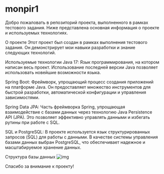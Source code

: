 # monpir1

Добро пожаловать в репозиторий проекта, выполненного в рамках тестового задания. Ниже представлена основная информация о проекте и используемых технологиях.

О проекте
Этот проект был создан в рамках выполнения тестового задания. Он демонстрирует мои навыки разработки и знание следующих технологий.

Используемые технологии
Java 17: Язык программирования, на котором написан весь проект. Использование последней версии Java позволяет использовать новейшие возможности языка.

Spring Boot: Фреймворк, упрощающий процесс создания приложений на платформе Java. Он предоставляет множество инструментов для быстрой разработки, автоматической конфигурации и управления зависимостями.

Spring Data JPA: Часть фреймворка Spring, упрощающая взаимодействие с базами данных через технологию Java Persistence API (JPA). Это позволяет эффективно управлять данными и избегать рутины при работе с SQL.

SQL и PostgreSQL: В проекте используется язык структурированных запросов (SQL) для работы с данными. В качестве системы управления базами данных выбран PostgreSQL, что обеспечивает надежное и масштабируемое хранение данных.

Структура базы данных
![img](https://github.com/IlnurNig/monpir1/assets/98461621/ec839206-8e0d-4db0-97cb-d1dd13e19fbd)

Спасибо за внимание к проекту!
